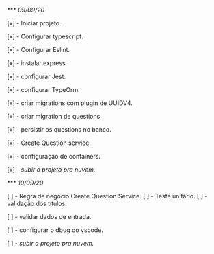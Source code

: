 *** *09/09/20*

[x] - Iniciar projeto.

[x] - Configurar typescript.

[x] - Configurar Eslint.

[x] - instalar express.

[x] - configurar Jest.

[x] - configurar TypeOrm.

[x] - criar migrations com plugin de UUIDV4.

[x] - criar migration de questions.

[x] - persistir os questions no banco.

[x] - Create Question service.

[x] - configuração de containers.

[x] - *subir o projeto pra nuvem.*


*** *10/09/20*

[ ] - Regra de negócio Create Question Service.
    [ ] - Teste unitário.
    [ ] - validação dos títulos.

[ ] - validar dados de entrada.

[ ] - configurar o dbug do vscode.

[ ] - *subir o projeto pra nuvem.*
